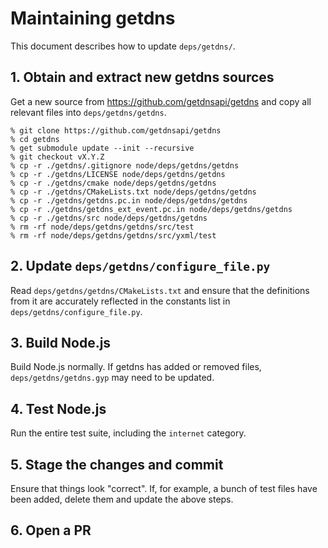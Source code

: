 # Maintaining getdns

This document describes how to update `deps/getdns/`.

## 1. Obtain and extract new getdns sources

Get a new source from <https://github.com/getdnsapi/getdns>
and copy all relevant files into `deps/getdns/getdns`.

```console
% git clone https://github.com/getdnsapi/getdns
% cd getdns
% get submodule update --init --recursive
% git checkout vX.Y.Z
% cp -r ./getdns/.gitignore node/deps/getdns/getdns
% cp -r ./getdns/LICENSE node/deps/getdns/getdns
% cp -r ./getdns/cmake node/deps/getdns/getdns
% cp -r ./getdns/CMakeLists.txt node/deps/getdns/getdns
% cp -r ./getdns/getdns.pc.in node/deps/getdns/getdns
% cp -r ./getdns/getdns_ext_event.pc.in node/deps/getdns/getdns
% cp -r ./getdns/src node/deps/getdns/getdns
% rm -rf node/deps/getdns/getdns/src/test
% rm -rf node/deps/getdns/getdns/src/yxml/test
```

## 2. Update `deps/getdns/configure_file.py`

Read `deps/getdns/getdns/CMakeLists.txt` and ensure that the definitions from
it are accurately reflected in the constants list in
`deps/getdns/configure_file.py`.

## 3. Build Node.js

Build Node.js normally. If getdns has added or removed files,
`deps/getdns/getdns.gyp` may need to be updated.

## 4. Test Node.js

Run the entire test suite, including the `internet` category.

## 5. Stage the changes and commit

Ensure that things look "correct". If, for example, a bunch of test files
have been added, delete them and update the above steps.

## 6. Open a PR
